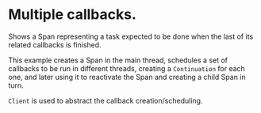 # Multiple callbacks.

Shows a Span representing a task expected to be done when the last of its related callbacks is finished.

This example creates a Span in the main thread, schedules a set of callbacks to be run in different threads, creating a `Continuation` for each one, and later using it to reactivate the Span and creating a child Span in turn.

`Client` is used to abstract the callback creation/scheduling.
